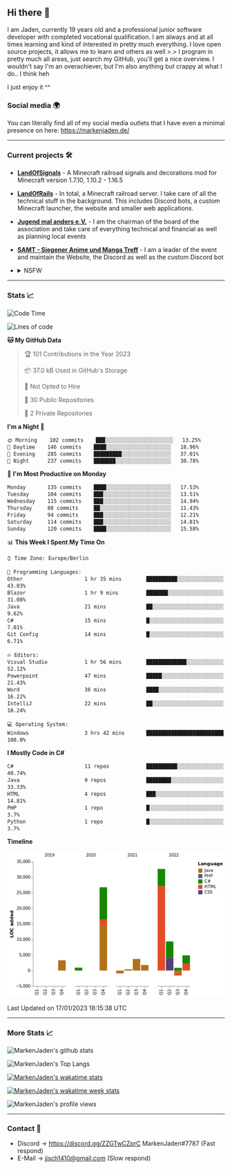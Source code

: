 ## Hi there 👋
I am Jaden, currently 19 years old and a professional junior software developer with completed vocational qualification. I am always and at all times learning and kind of interested in pretty much everything. I love open source projects, it allows me to learn and others as well >.>
I program in pretty much all areas, just search my GitHub, you'll get a nice overview.
I wouldn't say I'm an overachiever, but I'm also anything but crappy at what I do.. I think heh

I just enjoy it ^^

### Social media 🌍

You can literally find all of my social media outlets that I have even a minimal presence on here: https://markenjaden.de/

---

### Current projects 🛠

* [**LandOfSignals**](https://github.com/LandOfRails/LandOfSignals) - A Minecraft railroad signals and decorations mod for Minecraft version 1.7.10, 1.10.2 - 1.16.5
* [**LandOfRails**](https://github.com/LandOfRails) - In total, a Minecraft railroad server. I take care of all the technical stuff in the background. This includes Discord bots, a custom Minecraft launcher, the website and smaller web applications.
* [**Jugend mal anders e.V.**](https://jugendmalanders.de/) - I am the chairman of the board of the association and take care of everything technical and financial as well as planning local events
* [**SAMT - Siegener Anime und Manga Treff**](https://github.com/Siegener-Anime-und-Manga-Treff-SAMT) - I am a leader of the event and maintain the Website, the Discord as well as the custom Discord bot
* <details> 
  <summary>NSFW</summary>
  
  [**Nekos**](https://github.com/MarkenJaden/Nekos) - Website providing you with random lewd neko pics
  
</details>

---

### Stats 📈

<!--START_SECTION:waka-->
![Code Time](http://img.shields.io/badge/Code%20Time-1%2C030%20hrs%2040%20mins-blue)

![Lines of code](https://img.shields.io/badge/From%20Hello%20World%20I%27ve%20Written-82%20Thousand%20lines%20of%20code-blue)

**🐱 My GitHub Data** 

> 🏆 101 Contributions in the Year 2023
 > 
> 📦 37.0 kB Used in GitHub's Storage 
 > 
> 🚫 Not Opted to Hire
 > 
> 📜 30 Public Repositories 
 > 
> 🔑 2 Private Repositories  
 > 
**I'm a Night 🦉** 

```text
🌞 Morning    102 commits    ███░░░░░░░░░░░░░░░░░░░░░░   13.25% 
🌆 Daytime    146 commits    ████░░░░░░░░░░░░░░░░░░░░░   18.96% 
🌃 Evening    285 commits    █████████░░░░░░░░░░░░░░░░   37.01% 
🌙 Night      237 commits    ███████░░░░░░░░░░░░░░░░░░   30.78%

```
📅 **I'm Most Productive on Monday** 

```text
Monday       135 commits    ████░░░░░░░░░░░░░░░░░░░░░   17.53% 
Tuesday      104 commits    ███░░░░░░░░░░░░░░░░░░░░░░   13.51% 
Wednesday    115 commits    ███░░░░░░░░░░░░░░░░░░░░░░   14.94% 
Thursday     88 commits     ██░░░░░░░░░░░░░░░░░░░░░░░   11.43% 
Friday       94 commits     ███░░░░░░░░░░░░░░░░░░░░░░   12.21% 
Saturday     114 commits    ███░░░░░░░░░░░░░░░░░░░░░░   14.81% 
Sunday       120 commits    ████░░░░░░░░░░░░░░░░░░░░░   15.58%

```


📊 **This Week I Spent My Time On** 

```text
⌚︎ Time Zone: Europe/Berlin

💬 Programming Languages: 
Other                    1 hr 35 mins        ██████████░░░░░░░░░░░░░░░   43.03% 
Blazor                   1 hr 9 mins         ███████░░░░░░░░░░░░░░░░░░   31.08% 
Java                     21 mins             ██░░░░░░░░░░░░░░░░░░░░░░░   9.62% 
C#                       15 mins             █░░░░░░░░░░░░░░░░░░░░░░░░   7.01% 
Git Config               14 mins             █░░░░░░░░░░░░░░░░░░░░░░░░   6.71%

🔥 Editors: 
Visual Studio            1 hr 56 mins        █████████████░░░░░░░░░░░░   52.12% 
Powerpoint               47 mins             █████░░░░░░░░░░░░░░░░░░░░   21.43% 
Word                     36 mins             ████░░░░░░░░░░░░░░░░░░░░░   16.22% 
IntelliJ                 22 mins             ██░░░░░░░░░░░░░░░░░░░░░░░   10.24%

💻 Operating System: 
Windows                  3 hrs 42 mins       █████████████████████████   100.0%

```

**I Mostly Code in C#** 

```text
C#                       11 repos            ██████████░░░░░░░░░░░░░░░   40.74% 
Java                     9 repos             ████████░░░░░░░░░░░░░░░░░   33.33% 
HTML                     4 repos             ███░░░░░░░░░░░░░░░░░░░░░░   14.81% 
PHP                      1 repo              █░░░░░░░░░░░░░░░░░░░░░░░░   3.7% 
Python                   1 repo              █░░░░░░░░░░░░░░░░░░░░░░░░   3.7%

```


**Timeline**

![Chart not found](https://raw.githubusercontent.com/MarkenJaden/MarkenJaden/main/charts/bar_graph.png) 


 Last Updated on 17/01/2023 18:15:38 UTC
<!--END_SECTION:waka-->

---

### More Stats 📈

![MarkenJaden's github stats](https://github-readme-stats.vercel.app/api?username=MarkenJaden&count_private=true&show_icons=true&theme=radical)

![MarkenJaden's Top Langs](https://github-readme-stats.vercel.app/api/top-langs/?username=MarkenJaden&theme=radical)

[![MarkenJaden's wakatime stats](https://github-readme-stats.vercel.app/api/wakatime?username=MarkenJaden&theme=radical)](https://wakatime.com/@17f322c9-222a-48b4-9e15-983c41f7aed4)

[![MarkenJaden's wakatime week stats](https://wakatime.com/badge/user/17f322c9-222a-48b4-9e15-983c41f7aed4.svg)](https://wakatime.com/@17f322c9-222a-48b4-9e15-983c41f7aed4)

<!--[![MarkenJaden's Codewars stats](https://www.codewars.com/users/MarkenJaden/badges/large)](https://www.codewars.com/users/MarkenJaden)-->

![MarkenJaden's profile views](https://komarev.com/ghpvc/?username=MarkenJaden)

---

### Contact 💌

* Discord -> https://discord.gg/ZZGTwCZprC MarkenJaden#7787 (Fast respond)
* E-Mail -> jjsch1410@gmail.com (Slow respond)



<!--
**MarkenJaden/MarkenJaden** is a ✨ _special_ ✨ repository because its `README.md` (this file) appears on your GitHub profile.

Here are some ideas to get you started:

- 🔭 I’m currently working on ...
- 🌱 I’m currently learning ...
- 👯 I’m looking to collaborate on ...
- 🤔 I’m looking for help with ...
- 💬 Ask me about ...
- 📫 How to reach me: ...
- 😄 Pronouns: ...
- ⚡ Fun fact: ...
-->
